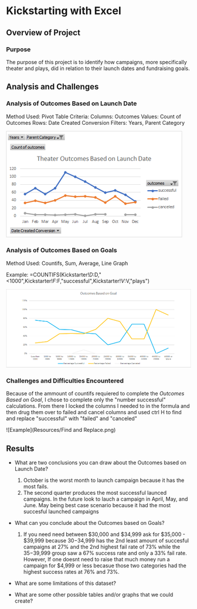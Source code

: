 # Kickstarting with Excel

## Overview of Project

### Purpose
  The purpose of this project is to identify how campaigns, more specifically theater and plays, did in relation to their launch dates and fundraising goals. 

## Analysis and Challenges

### Analysis of Outcomes Based on Launch Date
Method Used: Pivot Table
Criteria: 
  Columns: Outcomes
  Values: Count of Outcomes
  Rows: Date Created Conversion
  Filters: Years, Parent Category

![](Resources/Theater_outcomes_vs_launch.png)


### Analysis of Outcomes Based on Goals
Method Used: Countifs, Sum, Average, Line Graph

Example: =COUNTIFS(Kickstarter!$D:$D,"<1000",Kickstarter!$F:$F,"successful",Kickstarter!$V:$V,"plays")

![](Resources/Outcomes_vs_goals.png)

### Challenges and Difficulties Encountered
Because of the ammount of countifs requiered to complete the *Outcomes Based on Goal*, I chose to complete only the "number successful" calculations. From there I locked the columns I needed to in the formula and then drug them over to failed and cancel columns and used ctrl H to find and replace "successful" with "failed" and "canceled"

![Example](Resources/Find and Replace.png)

## Results

- What are two conclusions you can draw about the Outcomes based on Launch Date?
  
  1. October is the worst month to launch campaign because it has the most fails.
  2. The second quarter produces the most successful launced campaigns. In the future look to lauch a campaign in April, May, and June. May being best case scenario because it had the most succesful launched campaigns

- What can you conclude about the Outcomes based on Goals?
  1. If you need need between $30,000 and $34,999 ask for $35,000 - $39,999 because $30-$34,999 has the 2nd least amount of succesful campaigns at 27% and the 2nd highest fail rate of 73% while the $35-$39,999 group saw a 67% success rate and only a 33% fail rate. However, If one doesnt need to raise that much money run a campaign for $4,999 or less becasue those two categories had the highest success rates at 76% and 73%.

- What are some limitations of this dataset?

- What are some other possible tables and/or graphs that we could create?

